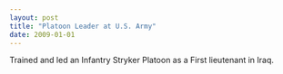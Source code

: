 ```yaml
---
layout: post
title: "Platoon Leader at U.S. Army"
date: 2009-01-01
---
```


Trained and led an Infantry Stryker Platoon as a First lieutenant in Iraq. 

